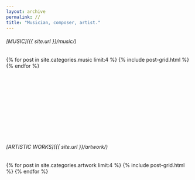 ```yaml
---
layout: archive
permalink: //
title: "Musician, composer, artist."
---
```


###### [MUSIC]({{ site.url }}/music/)

<div class="tiles">
{% for post in site.categories.music limit:4 %}
	{% include post-grid.html %}
{% endfor %}
</div><!-- /.tiles -->

<br><br><br><br><br><br><br><br><br><br>

###### [ARTISTIC WORKS]({{ site.url }}/artwork/)

<div class="tiles">
{% for post in site.categories.artwork limit:4 %}
	{% include post-grid.html %}
{% endfor %}
</div><!-- /.tiles -->
